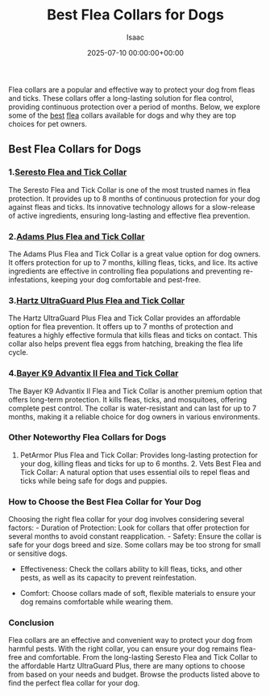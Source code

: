 ﻿---
title: Best Flea Collars for Dogs
description: Flea collars are a popular and effective way to protect your dog from fleas and ticks. These collars offer a long-lasting solution for flea control, providing...
slug: /best-flea-collars-for-dogs/
date: 2025-07-10 00:00:00+00:00
lastmod: 2025-07-10 00:00:00+03:00
author: Isaac
categories:
- Product Reviews
- Ticks
tags:
- product-reviews
- best
- flea
layout: post
---

Flea collars are a popular and effective way to protect your dog from fleas and ticks. These collars offer a long-lasting solution for flea control, providing continuous protection over a period of months. Below, we explore some of the [best](https://pestpolicy.com/best-chipmunk-repellents/) [flea](https://pestpolicy.com/best-flea-carpet-powder/) collars available for dogs and why they are top choices for pet owners.

##  Best Flea Collars for Dogs

###  1.[Seresto Flea and Tick Collar](https://www.amazon.com/dp/B07GRGFDY2?tag=p-policy-20)

The Seresto Flea and Tick Collar is one of the most trusted names in flea protection. It provides up to 8 months of continuous protection for your dog against fleas and ticks. Its innovative technology allows for a slow-release of active ingredients, ensuring long-lasting and effective flea prevention.

###  2.[Adams Plus Flea and Tick Collar](https://www.amazon.com/dp/B00F8KZ0UI?tag=p-policy-20)

The Adams Plus Flea and Tick Collar is a great value option for dog owners. It offers protection for up to 7 months, killing fleas, ticks, and lice. Its active ingredients are effective in controlling flea populations and preventing re-infestations, keeping your dog comfortable and pest-free.

###  3.[Hartz UltraGuard Plus Flea and Tick Collar](https://www.amazon.com/dp/B01M4R9V9K?tag=p-policy-20)

The Hartz UltraGuard Plus Flea and Tick Collar provides an affordable option for flea prevention. It offers up to 7 months of protection and features a highly effective formula that kills fleas and ticks on contact. This collar also helps prevent flea eggs from hatching, breaking the flea life cycle.

###  4.[Bayer K9 Advantix II Flea and Tick Collar](https://www.amazon.com/dp/B01MZ0V1IH?tag=p-policy-20)

The Bayer K9 Advantix II Flea and Tick Collar is another premium option that offers long-term protection. It kills fleas, ticks, and mosquitoes, offering complete pest control. The collar is water-resistant and can last for up to 7 months, making it a reliable choice for dog owners in various environments.

###  Other Noteworthy Flea Collars for Dogs

1. PetArmor Plus Flea and Tick Collar: Provides long-lasting protection for your dog, killing fleas and ticks for up to 6 months. 2. Vets Best Flea and Tick Collar: A natural option that uses essential oils to repel fleas and ticks while being safe for dogs and puppies.

###  How to Choose the Best Flea Collar for Your Dog

Choosing the right flea collar for your dog involves considering several factors: - Duration of Protection: Look for collars that offer protection for several months to avoid constant reapplication. - Safety: Ensure the collar is safe for your dogs breed and size. Some collars may be too strong for small or sensitive dogs.

- Effectiveness: Check the collars ability to kill fleas, ticks, and other pests, as well as its capacity to prevent reinfestation.

- Comfort: Choose collars made of soft, flexible materials to ensure your dog remains comfortable while wearing them.

###  Conclusion

Flea collars are an effective and convenient way to protect your dog from harmful pests. With the right collar, you can ensure your dog remains flea-free and comfortable. From the long-lasting Seresto Flea and Tick Collar to the affordable Hartz UltraGuard Plus, there are many options to choose from based on your needs and budget. Browse the products listed above to find the perfect flea collar for your dog.

